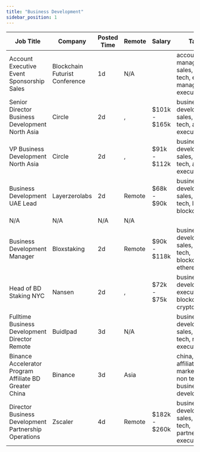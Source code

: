```yaml
---
title: "Business Development"
sidebar_position: 1
---
```


| Job Title | Company | Posted Time | Remote | Salary | Tags | Apply Link |
|-----------|---------|-------------|--------|--------|------|------------|
| Account Executive Event Sponsorship Sales | Blockchain Futurist Conference | 1d | N/A |  | account manager, sales, non tech, events manager, executive | [Apply](https://web3.career/account-executive-event-sponsorship-sales-blockchain-futurist-conference/128985) |
| Senior Director Business Development North Asia | Circle | 2d | , | $101k - $165k | business development, sales, non tech, ai, executive | [Apply](https://web3.career/senior-director-business-development-north-asia-circle/138581) |
| VP Business Development North Asia | Circle | 2d | , | $91k - $112k | business development, sales, non tech, ai, executive | [Apply](https://web3.career/vp-business-development-north-asia-circle/138578) |
| Business Development UAE Lead | Layerzerolabs | 2d | Remote | $68k - $90k | business development, sales, non tech, lead, blockchain | [Apply](https://web3.career/business-development-uae-lead-layerzerolabs/138542) |
| N/A | N/A | N/A | N/A |  |  | [Apply](https://web3.career/metana) |
| Business Development Manager | Bloxstaking | 2d | Remote | $90k - $118k | business development, sales, non tech, blockchain, ethereum | [Apply](https://web3.career/business-development-manager-bloxstaking/138528) |
| Head of BD Staking NYC | Nansen | 2d | , | $72k - $75k | business development, executive, blockchain, crypto | [Apply](https://web3.career/head-of-bd-staking-nyc-nansen/138489) |
| Fulltime Business Development Director Remote | Buidlpad | 3d | N/A |  | business development, sales, non tech, remote, executive | [Apply](https://web3.career/full-time-business-development-director-remote-buidlpad/126840) |
| Binance Accelerator Program Affiliate BD Greater China | Binance | 3d | Asia |  | china, affiliate, marketing, non tech, business development | [Apply](https://web3.career/binance-accelerator-program-affiliate-bd-greater-china-binance/138438) |
| Director Business Development Partnership Operations | Zscaler | 4d | Remote | $182k - $260k | business development, sales, non tech, partnership, executive | [Apply](https://web3.career/director-business-development-partnership-operations-zscaler/138388) |

